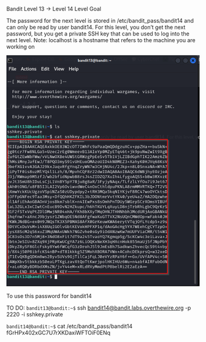 Bandit Level 13 → Level 14
Level Goal

The password for the next level is stored in /etc/bandit_pass/bandit14 and can only be read by user bandit14. For this level, you don’t get the next password, but you get a private SSH key that can be used to log into the next level. Note: localhost is a hostname that refers to the machine you are working on

![alt text](image.png)

To use this password for bandit14



TO DO: <code>bandit13@bandit:~$</code> ssh bandit14@bandit.labs.overthewire.org -p 2220 -i sshkey.private



`bandit14@bandit:~$` cat /etc/bandit_pass/bandit14
fGrHPx402xGC7U7rXKDaxiWFTOiF0ENq
